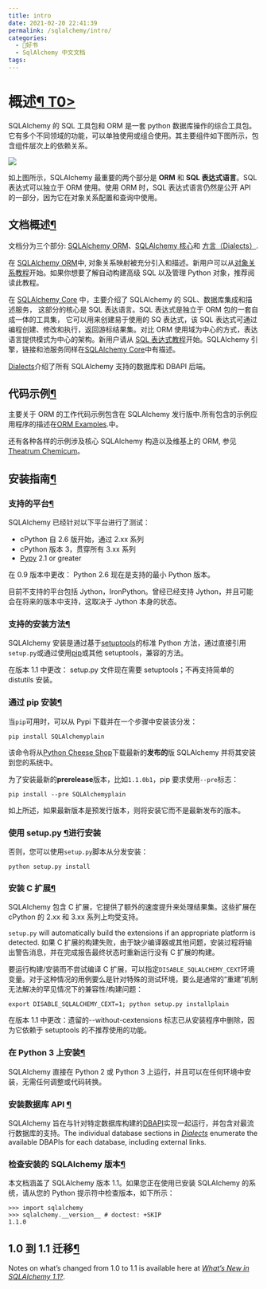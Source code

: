 ```yaml
---
title: intro
date: 2021-02-20 22:41:39
permalink: /sqlalchemy/intro/
categories:
  - 📖好书
  - SqlAlchemy 中文文档
tags:
---
```

概述[¶ T0\>](#overview "Permalink to this headline")
====================================================

SQLAlchemy 的 SQL 工具包和 ORM 是一套 python 数据库操作的综合工具包。它有多个不同领域的功能，可以单独使用或组合使用。其主要组件如下图所示，包含组件层次上的依赖关系。

![](http://sqlalchemy.readthedocs.io/en/latest/_images/sqla_arch_small.png)

如上图所示，SQLAlchemy 最重要的两个部分是 **ORM** 和 **SQL
表达式语言**。SQL 表达式可以独立于 ORM 使用。使用 ORM 时，SQL
表达式语言仍然是公开 API 的一部分，因为它在对象关系配置和查询中使用。

文档概述[¶](#documentation-overview "Permalink to this headline")
-----------------------------------------------------------------

文档分为三个部分: [SQLAlchemy ORM](orm_index.html)、[SQLAlchemy
核心](core_index.html)和 [方言（Dialects）](dialects_index.html).

在 [SQLAlchemy ORM](orm_index.html)中,
对象关系映射被充分引入和描述。新用户可以从[对象关系教程](orm_tutorial.html)开始。如果你想要了解自动构建高级 SQL 以及管理 Python 对象，推荐阅读此教程。

在 [SQLAlchemy Core](core_index.html) 中，主要介绍了 SQLAlchemy 的
SQL、数据库集成和描述服务， 这部分的核心是 SQL 表达语言。SQL
表达式是独立于 ORM 包的一套自成一体的工具集， 它可以用来创建易于使用的
SQ 表达式，该 SQL 表达式可通过编程创建、修改和执行，返回游标结果集。对比
ORM 使用域为中心的方式，表达语言提供模式为中心的架构。新用户请从 [SQL
表达式教程](core_tutorial.html)开始。SQLAlchemy
引擎，链接和池服务同样在[SQLAlchemy Core](core_index.html)中有描述。

[Dialects](dialects_index.html)介绍了所有 SQLAlchemy 支持的数据库和
DBAPI 后端。

代码示例[¶](#code-examples "Permalink to this headline")
--------------------------------------------------------

主要关于 ORM 的工作代码示例包含在 SQLAlchemy 发行版中.所有包含的示例应用程序的描述在[ORM
Examples](orm_examples.html).中。

还有各种各样的示例涉及核心 SQLAlchemy 构造以及维基上的 ORM, 参见[Theatrum
Chemicum](http://www.sqlalchemy.org/trac/wiki/UsageRecipes)。

安装指南[¶](#installation-guide "Permalink to this headline")
-------------------------------------------------------------

### 支持的平台[¶](#supported-platforms "Permalink to this headline")

SQLAlchemy 已经针对以下平台进行了测试：

-   cPython 自 2.6 版开始，通过 2.xx 系列
-   cPython 版本 3，贯穿所有 3.xx 系列
-   [Pypy](http://pypy.org/) 2.1 or greater

在 0.9 版本中更改： Python 2.6 现在是支持的最小 Python 版本。

目前不支持的平台包括 Jython，IronPython。曾经已经支持
Jython，并且可能会在将来的版本中支持，这取决于 Jython 本身的状态。

### 支持的安装方法[¶](#supported-installation-methods "Permalink to this headline")

SQLAlchemy 安装是通过基于[setuptools](http://pypi.python.org/pypi/setuptools/)的标准 Python 方法，通过直接引用`setup.py`或通过使用[pip](http://pypi.python.org/pypi/pip/)或其他 setuptools，兼容的方法。

在版本 1.1 中更改：
setup.py 文件现在需要 setuptools；不再支持简单的 distutils 安装。

### 通过 pip 安装[¶](#install-via-pip "Permalink to this headline")

当`pip`可用时，可以从 Pypi 下载并在一个步骤中安装该分发：

    pip install SQLAlchemyplain

该命令将从[Python Cheese
Shop](http://pypi.python.org/pypi/SQLAlchemy)下载最新的**发布的**版 SQLAlchemy 并将其安装到您的系统中。

为了安装最新的**prerelease**版本，比如`1.1.0b1`，pip 要求使用`--pre`标志：

    pip install --pre SQLAlchemyplain

如上所述，如果最新版本是预发行版本，则将安装它而不是最新发布的版本。

### 使用 setup.py [¶](#installing-using-setup-py "Permalink to this headline")进行安装

否则，您可以使用`setup.py`脚本从分发安装：

    python setup.py install

### 安装 C 扩展[¶](#installing-the-c-extensions "Permalink to this headline")

SQLAlchemy 包含 C 扩展，它提供了额外的速度提升来处理结果集。这些扩展在 cPython 的 2.xx 和 3.xx 系列上均受支持。

`setup.py` will automatically build the extensions
if an appropriate platform is detected.
如果 C 扩展的构建失败，由于缺少编译器或其他问题，安装过程将输出警告消息，并在完成报告最终状态时重新运行没有 C 扩展的构建。

要运行构建/安装而不尝试编译 C 扩展，可以指定`DISABLE_SQLALCHEMY_CEXT`环境变量。对于这种情况的用例要么是针对特殊的测试环境，要么是通常的“重建”机制无法解决的罕见情况下的兼容性/构建问题：

    export DISABLE_SQLALCHEMY_CEXT=1; python setup.py installplain

在版本 1.1 中更改：遗留的--without-cextensions 标志已从安装程序中删除，因为它依赖于 setuptools 的不推荐使用的功能。

### 在 Python 3 上安装[¶](#installing-on-python-3 "Permalink to this headline")

SQLAlchemy 直接在 Python 2 或 Python
3 上运行，并且可以在任何环境中安装，无需任何调整或代码转换。

### 安装数据库 API [¶](#installing-a-database-api "Permalink to this headline")

SQLAlchemy 旨在与针对特定数据库构建的[DBAPI](glossary.html#term-dbapi)实现一起运行，并包含对最流行数据库的支持。The
individual database sections in [*Dialects*](dialects_index.html)
enumerate the available DBAPIs for each database, including external
links.

### 检查安装的 SQLAlchemy 版本[¶](#checking-the-installed-sqlalchemy-version "Permalink to this headline")

本文档涵盖了 SQLAlchemy 版本 1.1。如果您正在使用已安装 SQLAlchemy 的系统，请从您的 Python 提示符中检查版本，如下所示：

    >>> import sqlalchemy
    >>> sqlalchemy.__version__ # doctest: +SKIP
    1.1.0

1.0 到 1.1 迁移[¶](#to-1-1-migration "Permalink to this headline")
---------------------------------------------------------------

Notes on what’s changed from 1.0 to 1.1 is available here at [*What’s
New in SQLAlchemy 1.1?*](changelog_migration_11.html).
